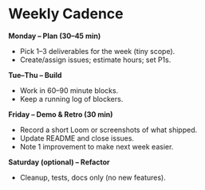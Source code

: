 # Weekly Cadence

**Monday – Plan (30–45 min)**
- Pick 1–3 deliverables for the week (tiny scope).
- Create/assign issues; estimate hours; set P1s.

**Tue–Thu – Build**
- Work in 60–90 minute blocks.
- Keep a running log of blockers.

**Friday – Demo & Retro (30 min)**
- Record a short Loom or screenshots of what shipped.
- Update README and close issues.
- Note 1 improvement to make next week easier.

**Saturday (optional) – Refactor**
- Cleanup, tests, docs only (no new features).
